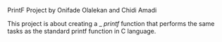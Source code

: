 PrintF Project by Onifade Olalekan and Chidi Amadi

This project is about creating a _ _printf_ function that performs the same tasks as the standard printf function in C language.
